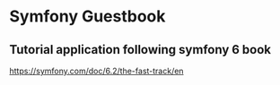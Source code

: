 # Symfony Guestbook

## Tutorial application following symfony 6 book

https://symfony.com/doc/6.2/the-fast-track/en